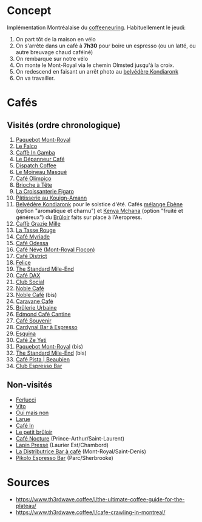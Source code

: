 # Concept

Implémentation Montréalaise du [coffeeneuring](https://chasingmailboxes.com/category/coffeeneuring/).  Habituellement le jeudi:

1. On part tôt de la maison en vélo
2. On s'arrête dans un café à **7h30** pour boire un espresso (ou un latté, ou autre breuvage chaud caféiné)
3. On rembarque sur notre vélo
4. On monte le Mont-Royal via le chemin Olmsted jusqu'à la croix.
5. On redescend en faisant un arrêt photo au [belvédère Kondiaronk](https://www.openstreetmap.org/#map=19/45.50353/-73.58738)
6. On va travailler.


# Cafés

## Visités (ordre chronologique)

1. [Paquebot Mont-Royal](https://www.paquebot.ca/paquebot-montroyal)
2. [Le Falco](https://www.cafefalco.ca/)
3. [Caffè In Gamba](https://caffeingamba.com/)
4. [Le Dépanneur Café](https://www.facebook.com/depcafelive/)
5. [Dispatch Coffee](https://www.dispatchcoffee.ca/)
6. [Le Moineau Masqué](https://www.facebook.com/lemoineaumasque/)
7. [Café Olimpico](https://www.cafeolimpico.com/)
8. [Brioche à Tête](https://www.briocheatete.ca/)
9. [La Croissanterie Figaro](https://www.lacroissanteriefigaro.com)
10. [Pâtisserie au Kouign-Amann](https://www.facebook.com/pages/P%C3%A2tisserie-au-Kouign-Amann/129622323770489)
11. [Belvédère Kondiaronk](https://www.openstreetmap.org/#map=19/45.50353/-73.58738) pour le solstice d'été. Cafés [mélange Ébène](https://www.lebruloir.com/products/ebene) (option "aromatique et charnu") et [Kenya Mchana](https://www.lebruloir.com/products/kenya-brun-ab) (option "fruité et généreux") du [Brûloir](https://www.lebruloir.com/) faits sur place à l'Aeropress.
12. [Caffè Grazie Mille](http://montreal.caffegraziemille.com/)
13. [La Tasse Rouge](https://www.latasserouge.ca/)
14. [Café Myriade](http://www.cafemyriade.com/wp/fr/le-plateau/)
15. [Café Odessa](https://fr-ca.facebook.com/cafeodessa/)
16. [Café Névé (Mont-Royal Flocon)](https://www.cafeneve.com/)
17. [Café District](https://www.facebook.com/cafedistrictmileend/)
18. [Felice](https://www.cafefelice.ca/)
19. [The Standard Mile-End](https://g.page/the-standard-mile-end?share)
20. [Café DAX](https://www.cafedax.com/)
21. [Club Social](https://www.yellowpages.ca/bus/Quebec/Montreal/Club-Social-Cafe/7749953.html?what=club+social+cafe&where=Montr%C3%A9al%2C+QC&useContext=false)
22. [Noble Café](https://www.facebook.com/Noblecafemtl/)
23. [Noble Café](https://www.facebook.com/Noblecafemtl/) (bis)
24. [Caravane Café](https://www.facebook.com/LeCaravaneCafe/)
25. [Brûlerie Urbaine](https://www.brulerieurbaine.ca)
26. [Edmond Café Cantine](https://www.facebook.com/edmondcafecantine/)
27. [Café Souvenir](https://www.cafesouvenir.ca)
28. [Cardynal Bar à Espresso](https://www.facebook.com/CardynalEspresso/)
29. [Esquina](https://www.facebook.com/esquina.baracafe/)
30. [Café Ze Yeti](https://www.facebook.com/zeyeti.cafe/)
31. [Paquebot Mont-Royal](https://www.paquebot.ca/paquebot-montroyal) (bis)
32. [The Standard Mile-End](https://g.page/the-standard-mile-end?share) (bis)
33. [Café Pista | Beaubien](https://www.cafepista.com)
34. [Club Espresso Bar](https://leclub.cc/)


## Non-visités

* [Ferlucci](https://www.facebook.com/cafeferlucci)
* [Vito](http://cafevito.ca)
* [Oui mais non](http://www.cafeouimaisnon.com)
* [Larue](https://www.facebook.com/caffedellavia)
* [Café In](https://cafeinmtl.com)
* [Le petit brûloir](https://www.facebook.com/lepetitbruloir)
* [Café Nocture](https://www.facebook.com/pg/nocturnecafe/) (Prince-Arthur/Saint-Laurent)
* [Lapin Pressé](https://www.facebook.com/Lapin-Press%C3%A9-99660028665) (Laurier Est/Chambord)
* [La Distributrice Bar à café](https://www.ladistributrice.com/) (Mont-Royal/Saint-Denis)
* [Pikolo Espresso Bar](http://pikoloespresso.com/) (Parc/Sherbrooke)

# Sources

* https://www.th3rdwave.coffee/l/the-ultimate-coffee-guide-for-the-plateau/
* https://www.th3rdwave.coffee/l/cafe-crawling-in-montreal/
